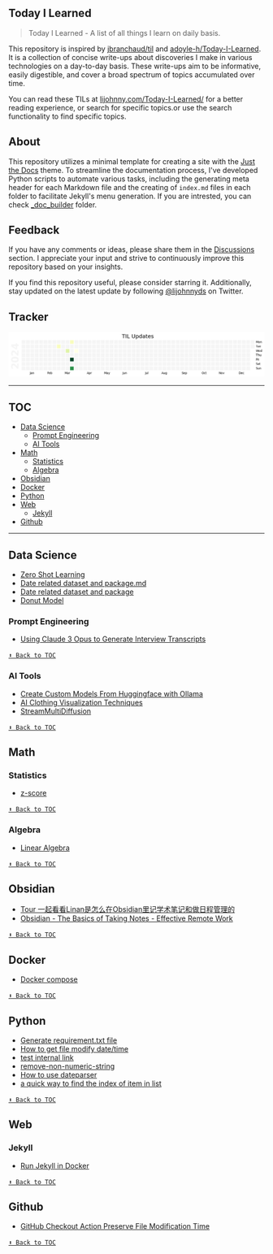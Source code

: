 ## Today I Learned

> Today I Learned - A list of all things I learn on daily basis.

This repository is inspired by [jbranchaud/til](https://github.com/jbranchaud/til) and [adoyle-h/Today-I-Learned](https://github.com/adoyle-h/Today-I-Learned). It is a collection  of concise write-ups about discoveries I make in various technologies on a day-to-day basis. These write-ups aim to be informative, easily digestible, and cover a broad spectrum of topics accumulated over time.

You can read these TILs at [lijohnny.com/Today-I-Learned/](https://lijohnny.com/Today-I-Learned/) for a better reading experience, or search for specific topics.or use the search functionality to find specific topics.

## About  

This repository utilizes a minimal template for creating a site with the [Just the Docs](https://just-the-docs.github.io/just-the-docs/) theme. To streamline the documentation process, I've developed Python scripts to automate various tasks, including the generating meta header for each Markdown file and the creating of `index.md` files in each folder to facilitate Jekyll's menu generation. If you are intrested, you can check [_doc_builder](/_doc_builder/) folder.


## Feedback

If you have any comments or ideas, please share them in the [Discussions](https://github.com/itslijohnny/Today-I-Learned/discussions) section. I appreciate your input and strive to continuously improve this repository based on your insights.

If you find this repository useful, please consider starring it. Additionally, stay updated on the latest update by following [@lijohnnyds](https://twitter.com/lijohnnyds) on Twitter.

## Tracker
![image](assets/til_update.png)

------
## TOC
<!-- toc -->
<!-- <details close> -->
<!-- <summary>Collapse/Expand</summary> -->
- [Data Science](#data-science)
  - [Prompt Engineering](#prompt-engineering)
  - [AI Tools](#ai-tools)
- [Math](#math)
  - [Statistics](#statistics)
  - [Algebra](#algebra)
- [Obsidian](#obsidian)
- [Docker](#docker)
- [Python](#python)
- [Web](#web)
  - [Jekyll](#jekyll)
- [Github](#github)

<!-- </details> -->
<!-- tocstop -->
------
## Data Science
- [Zero Shot Learning](ds/zero-shot-model.md)
- [Date related dataset and package.md  ](ds/date-related-dataset-and-package.md)
- [Date related dataset and package](ds/Date%20related%20dataset%20and%20package.md)
- [Donut Model](ds/dount_model.md)
### Prompt Engineering
- [Using Claude 3 Opus to Generate Interview Transcripts](ds/prompt-engineering/Using%20Claude%203%20Opus%20to%20Generate%20Interview%20Transcripts.md)


[`⬆ Back to TOC`](#toc)
### AI Tools
- [Create Custom Models From Huggingface with Ollama](ds/ai-tools/Create%20Custom%20Models%20From%20Huggingface%20with%20Ollama.md)
- [AI Clothing Visualization Techniques](ds/ai-tools/AI%20Clothing%20Visualization%20Techniques.md)
- [StreamMultiDiffusion](ds/ai-tools/StreamMultiDiffusion.md)


[`⬆ Back to TOC`](#toc)
## Math
### Statistics
- [z-score](math/statistics/z-score.md)


[`⬆ Back to TOC`](#toc)
### Algebra
- [Linear Algebra](math/algebra/linear-algebra.md)


[`⬆ Back to TOC`](#toc)
## Obsidian
- [Tour 一起看看Linan是怎么在Obsidian里记学术笔记和做日程管理的](obsidian/Tour%20一起看看Linan是怎么在Obsidian里记学术笔记和做日程管理的.md)
- [Obsidian - The Basics of Taking Notes - Effective Remote Work](obsidian/Obsidian%20-%20The%20Basics%20of%20Taking%20Notes%20-%20Effective%20Remote%20Work.md)


[`⬆ Back to TOC`](#toc)
## Docker
- [Docker compose](docker/docker-compose.md)


[`⬆ Back to TOC`](#toc)
## Python
- [Generate requirement.txt file](python/generate-requirement.md)
- [How to get file modify date/time](python/how-to-get-file-modify-datetime.md)
- [test internal link](python/test%20internal%20link.md)
- [remove-non-numeric-string](python/remove-non-numeric-string.md)
- [How to use dateparser](python/How%20to%20use%20dateparser.md)
- [a quick way to find the index of item in list](python/find-index.md)


[`⬆ Back to TOC`](#toc)
## Web
### Jekyll
- [Run Jekyll in Docker](web/Jekyll/run-jekyll-in-docker.md)


[`⬆ Back to TOC`](#toc)
## Github
- [GitHub Checkout Action Preserve File Modification Time](github/restore_file_datetime.md)


[`⬆ Back to TOC`](#toc)